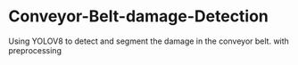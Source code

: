 # Conveyor-Belt-damage-Detection
Using YOLOV8 to detect and segment the damage in the conveyor belt. with preprocessing
